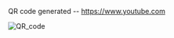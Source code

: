 QR code generated -- https://www.youtube.com

![QR_code](https://user-images.githubusercontent.com/76550448/167298240-35b426c8-986d-4ef0-a6d8-6e89a52501ce.png)
